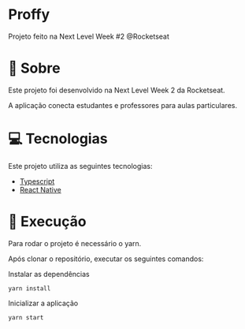 # Proffy
Projeto feito na Next Level Week #2 @Rocketseat

# :book: Sobre
Este projeto foi desenvolvido na Next Level Week 2 da Rocketseat.

A aplicação conecta estudantes e professores para aulas particulares.

# :computer: Tecnologias
Este projeto utiliza as seguintes tecnologias:
<ul>
  <li><a href="https://www.typescriptlang.org/">Typescript</a></li>
  <li><a href="https://reactnative.dev/">React Native</a></li>
</ul>

# :construction_worker: Execução
Para rodar o projeto é necessário o yarn.

Após clonar o repositório, executar os seguintes comandos:

Instalar as dependências
```
yarn install
```
Inicializar a aplicação 
```
yarn start
```
